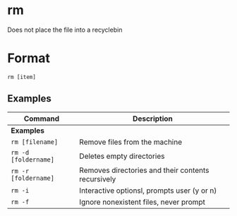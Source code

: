# rm

Does not place the file into a recyclebin

# Format

`rm [item]`

## Examples

| **Command**   | **Description**   | 
| --------------|-------------------|
| **Examples** |
| `rm [filename]` | Remove files from the machine |
| `rm -d [foldername]` | Deletes empty directories |
| `rm -r [foldername]` | Removes directories and their contents recursively |
| `rm -i` | Interactive optionsl, prompts user (y or n) |
| `rm -f` | Ignore nonexistent files, never prompt |